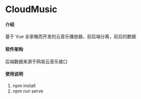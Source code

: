 # CloudMusic

#### 介绍

基于 Vue 全家桶而开发的云音乐播放器，前后端分离，前后的数据

#### 软件架构

后端数据来源于网易云音乐接口

#### 使用说明

1.  npm install
2.  npm run serve
